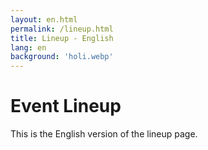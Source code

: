 ```yaml
---
layout: en.html
permalink: /lineup.html
title: Lineup - English
lang: en
background: 'holi.webp'
---
```

# Event Lineup
This is the English version of the lineup page.
